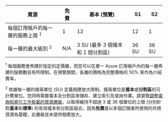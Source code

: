 | 資源 | 免費 | 基本 (預覽) | S1 | S2 |
| --- | --- | --- | --- | --- |
| 每個訂用帳戶的每一層的服務上限 <sup>1</sup> |1 |12 |12 |1 |
| 每一層的最大級別 <sup>2</sup> |N/A |3 SU (最多 3 個複本和 1 個分割區) |36 SU |36 SU |

<sup>1</sup> 每個服務會佈建於指定的定價層，而您可以在單一 Azure 訂用帳戶內的每一層佈建的服務數目有所限制。在預覽期間，各層的價格為完整價格的 50% 來作為介紹費率。

<sup>2</sup> 依據每一層的搜尋單位 (SU) 定義相應放大限制。搜尋單位是**複本**或**分割區**的可計費單位。您同時需要複本及分割區來儲存、建立索引及查詢作業。請瀏覽[調整查詢和索引工作負載的資源層級](../articles/search/search-capacity-planning.md)，以取得維持不超過 3 或 36 個單位的上限 (分別針對**基本**和**標準**) 的有效複本和分割區組合。因為**免費**是以多個訂閱者所使用的共用資源為基礎，此層級並未提供相應放大。

<!---HONumber=AcomDC_0601_2016-->